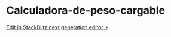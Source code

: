 # Calculadora-de-peso-cargable

[Edit in StackBlitz next generation editor ⚡️](https://stackblitz.com/~/github.com/JeysonBlanco/Calculadora-de-peso-cargable)